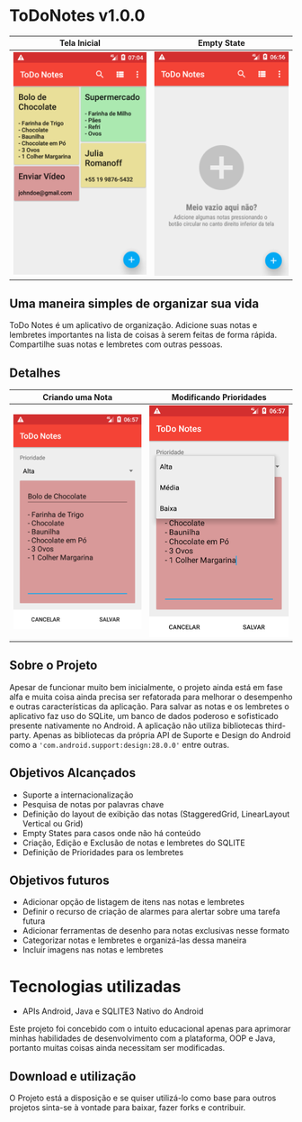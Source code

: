 # ToDoNotes v1.0.0
| Tela Inicial             |  Empty State             | 
:-------------------------:|:-------------------------:
![Tela inicial](https://raw.githubusercontent.com/eduardowgmendes/ToDoNotes/master/Screenshot_1562493857.png) | ![Sem conteúdo](https://raw.githubusercontent.com/eduardowgmendes/ToDoNotes/master/Screenshot_1562493389.png)


## Uma maneira simples de organizar sua vida
ToDo Notes é um aplicativo de organização. Adicione suas notas e lembretes importantes na lista de coisas à serem feitas de forma rápida. Compartilhe suas notas e lembretes com outras pessoas. 

## Detalhes


Criando uma Nota           |  Modificando Prioridades | 
:-------------------------:|:-------------------------:
![Criando uma nota](https://raw.githubusercontent.com/eduardowgmendes/ToDoNotes/master/Screenshot_1562493468.png) | ![Modificando prioridades](https://raw.githubusercontent.com/eduardowgmendes/ToDoNotes/master/Screenshot_1562493473.png)

## Sobre o Projeto 
Apesar de funcionar muito bem inicialmente, o projeto ainda está em fase alfa e muita coisa ainda precisa ser refatorada para melhorar o desempenho e outras características da aplicação. Para salvar as notas e os lembretes o aplicativo faz uso do SQLite, um banco de dados poderoso e sofisticado presente nativamente no Android.
A aplicação não utiliza bibliotecas third-party. Apenas as bibliotecas da própria API de Suporte e Design do Android como a ```'com.android.support:design:28.0.0'``` entre outras.

## Objetivos Alcançados
- Suporte a internacionalização
- Pesquisa de notas por palavras chave
- Definição do layout de exibição das notas (StaggeredGrid, LinearLayout Vertical ou Grid)
- Empty States para casos onde não há conteúdo 
- Criação, Edição e Exclusão de notas e lembretes do SQLITE
- Definição de Prioridades para os lembretes

## Objetivos futuros 
- Adicionar opção de listagem de itens nas notas e lembretes 
- Definir o recurso de criação de alarmes para alertar sobre uma tarefa futura
- Adicionar ferramentas de desenho para notas exclusivas nesse formato 
- Categorizar notas e lembretes e organizá-las dessa maneira 
- Incluir imagens nas notas e lembretes

# Tecnologias utilizadas
- APIs Android, Java e SQLITE3 Nativo do Android

Este projeto foi concebido com o intuito educacional apenas para aprimorar minhas habilidades de desenvolvimento com a plataforma, OOP e Java, portanto muitas coisas ainda necessitam ser modificadas. 

## Download e utilização  
O Projeto está a disposição e se quiser utilizá-lo como base para outros projetos sinta-se à vontade para baixar, fazer forks e contribuir.
